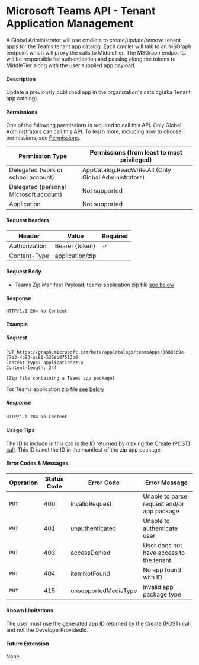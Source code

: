 # Microsoft Teams API - Tenant Application Management
A Global Administrator will use cmdlets to create/update/remove tenant apps for the Teams tenant app catalog. Each cmdlet will talk to an MSGraph endpoint which will proxy the calls to MiddleTier. The MSGraph endpoints will be responsible for authentication and passing along the tokens to MiddleTier along with the user supplied app payload.

#### Description
Update a previously published app in the organization's catalog(aka Tenant app catalog).

#### Permissions
One of the following permissions is required to call this API. Only Global Administrators can call this API. To learn more, including how to choose permissions, see [Permissions](https://developer.microsoft.com/en-us/graph/docs/concepts/permissions_reference).

| Permission Type                        | Permissions (from least to most privileged)
| ---------------                        | ---------------------------
| Delegated (work or school account)     | AppCatalog.ReadWrite.All (Only Global Administrators)
| Delegated (personal Microsoft account) | Not supported
| Application                            | Not supported

#### Request headers
| Header        | Value           | Required
| ---------     | --------------  | --------
| Authorization | Bearer {token}  | ✓
| Content-Type  | application/zip |

#### Request Body
- Teams Zip Manifest Payload: teams application zip file [see below](#json-representation)

#### Response
```
HTTP/1.1 204 No Content
```

#### Example
##### Request
```
PUT https://graph.microsoft.com/beta/appCatalogs/teamsApps/06805b9e-77e3-4b93-ac81-525eb87513b8
Content-type: application/zip
Content-length: 244

[Zip file containing a Teams app package]
```
For Teams application zip file [see below](#json-representation)

##### Response
```
HTTP/1.1 204 No Content
```

#### Usage Tips
The ID to include in this call is the ID returned by making the [Create (POST) call](#post-/appCatalogs/teamsApps). This ID is not the ID in the manifest of the zip app package.

#### Error Codes & Messages
| Operation | Status Code | Error Code           | Error Message
| --------- |------------ | -------------------- | -------------
| `PUT`     | 400         | invalidRequest       | Unable to parse request and/or app package
| `PUT`     | 401         | unauthenticated      | Unable to authenticate user
| `PUT`     | 403         | accessDenied         | User does not have access to the tenant
| `PUT`     | 404         | itemNotFound         | No app found with ID
| `PUT`     | 415         | unsupportedMediaType | Invalid app package type

#### Known Limitations
The user must use the generated app ID returned by the [Create (POST) call](#post-/appCatalogs/teamsApps) and not the DeveloperProvidedId.

#### Future Extension
None.